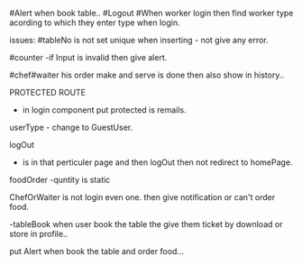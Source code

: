 #Alert when book table..
#Logout
#When worker login then find worker type acording to which they enter type when login.


issues:
#tableNo is not set unique when inserting - not give any error.


#counter
-if Input is invalid then give alert.

#chef#waiter 
his order make and serve is done then also show in history..

PROTECTED ROUTE 
- in login component put protected is remails.

userType - change to GuestUser.

logOut
- is in that perticuler page and then logOut then not redirect to homePage. 

foodOrder
-quntity is static

ChefOrWaiter is not login even one.
then give notification or can't order food.

-tableBook
when user book the table the give them ticket by download or store in profile..

put Alert when book the table and order food...
